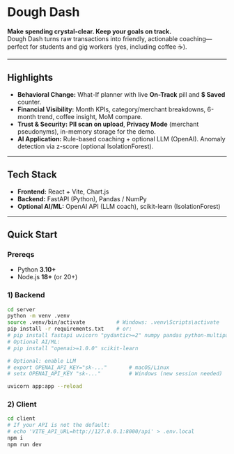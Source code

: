 # Dough Dash

**Make spending crystal-clear. Keep your goals on track.**  
Dough Dash turns raw transactions into friendly, actionable coaching—perfect for students and gig workers (yes, including coffee ☕).

---

## Highlights

- **Behavioral Change:** What-If planner with live **On-Track** pill and **$ Saved** counter.
- **Financial Visibility:** Month KPIs, category/merchant breakdowns, 6-month trend, coffee insight, MoM compare.
- **Trust & Security:** **PII scan on upload**, **Privacy Mode** (merchant pseudonyms), in-memory storage for the demo.
- **AI Application:** Rule-based coaching + optional LLM (OpenAI). Anomaly detection via z-score (optional IsolationForest).

---

## Tech Stack

- **Frontend:** React + Vite, Chart.js
- **Backend:** FastAPI (Python), Pandas / NumPy
- **Optional AI/ML:** OpenAI API (LLM coach), scikit-learn (IsolationForest)

---

## Quick Start

### Prereqs
- Python **3.10+**
- Node.js **18+** (or 20+)

### 1) Backend

```bash
cd server
python -m venv .venv
source .venv/bin/activate          # Windows: .venv\Scripts\activate
pip install -r requirements.txt    # or:
# pip install fastapi uvicorn "pydantic>=2" numpy pandas python-multipart python-dotenv
# Optional AI/ML:
# pip install "openai>=1.0.0" scikit-learn

# Optional: enable LLM
# export OPENAI_API_KEY="sk-..."       # macOS/Linux
# setx OPENAI_API_KEY "sk-..."         # Windows (new session needed)

uvicorn app:app --reload
```
### 2) Client
```bash
cd client
# If your API is not the default:
# echo 'VITE_API_URL=http://127.0.0.1:8000/api' > .env.local
npm i
npm run dev
```

